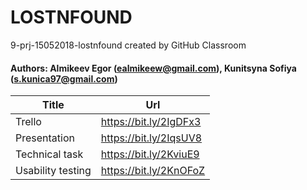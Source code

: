 # LOSTNFOUND
9-prj-15052018-lostnfound created by GitHub Classroom

#### Authors: Almikeev Egor (ealmikeew@gmail.com), Kunitsyna Sofiya (s.kunica97@gmail.com)

Title | Url
------------ | -------------
Trello              | https://bit.ly/2IgDFx3
Presentation        | https://bit.ly/2IqsUV8
Technical task      | https://bit.ly/2KviuE9
Usability testing   | https://bit.ly/2KnOFoZ
